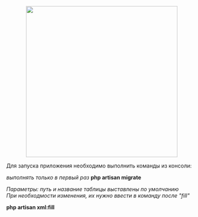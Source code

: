 <p align="center"><a href="https://laravel.com" target="_blank"><img src="https://raw.githubusercontent.com/laravel/art/master/logo-lockup/5%20SVG/2%20CMYK/1%20Full%20Color/laravel-logolockup-cmyk-red.svg" width="400"></a></p>

<p>Для запуска приложения необходимо выполнить команды из консоли:</p>

<i>выполнять только в первый раз</i>
<b>php artisan migrate</b>

<i>Параметры: путь и название таблицы выставлены по умолчанию</i>
<br>
<i>При необходмости изменения, их нужно ввести в команду после "fill" </i>

<b>php artisan xml:fill</b>




